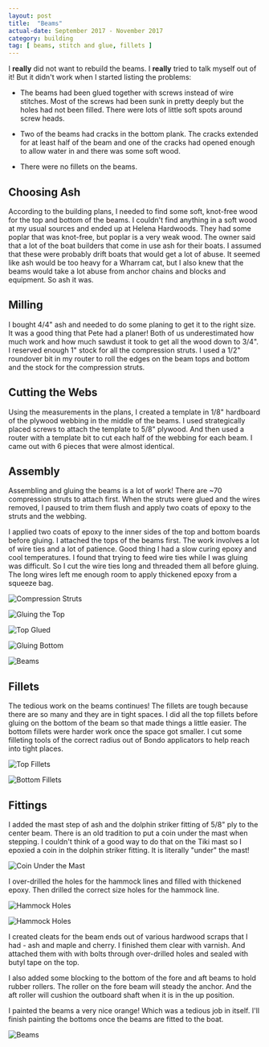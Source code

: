 ```yaml
---
layout: post
title:  "Beams"
actual-date: September 2017 - November 2017
category: building
tag: [ beams, stitch and glue, fillets ]
---
```


I **really** did not want to rebuild the beams. I **really** tried to talk myself out of it! But it didn't work when I started listing the problems:

* The beams had been glued together with screws instead of wire stitches. Most of the screws had been sunk in pretty deeply but the holes had not been filled. There were lots of little soft spots around screw heads.

* Two of the beams had cracks in the bottom plank. The cracks extended for at least half of the beam and one of the cracks had opened enough to allow water in and there was some soft wood.

* There were no fillets on the beams.

## Choosing Ash

According to the building plans, I needed to find some soft, knot-free wood for the top and bottom of the beams. I couldn't find anything in a soft wood at my usual sources and ended up at Helena Hardwoods. They had some poplar that was knot-free, but poplar is a very weak wood. The owner said that a lot of the boat builders that come in use ash for their boats. I assumed that these were probably drift boats that would get a lot of abuse. It seemed like ash would be too heavy for a Wharram cat, but I also knew that the beams would take a lot abuse from anchor chains and blocks and equipment. So ash it was.

## Milling

I bought 4/4" ash and needed to do some planing to get it to the right size. It was a good thing that Pete had a planer! Both of us underestimated how much work and how much sawdust it took to get all the wood down to 3/4". I reserved enough 1" stock for all the compression struts. I used a 1/2" roundover bit in my router to roll the edges on the beam tops and bottom and the stock for the compression struts.

## Cutting the Webs

Using the measurements in the plans, I created a template in 1/8" hardboard of the plywood webbing in the middle of the beams. I used strategically placed screws to attach the template to 5/8" plywood. And then used a router with a template bit to cut each half of the webbing for each beam. I came out with 6 pieces that were almost identical.

## Assembly

Assembling and gluing the beams is a lot of work! There are ~70 compression struts to attach first. When the struts were glued and the wires removed, I paused to trim them flush and apply two coats of epoxy to the struts and the webbing.

I applied two coats of epoxy to the inner sides of the top and bottom boards before gluing. I attached the tops of the beams first. The work involves a lot of wire ties and a lot of patience. Good thing I had a slow curing epoxy and cool temperatures. I found that trying to feed wire ties while I was gluing was difficult. So I cut the wire ties long and threaded them all before gluing. The long wires left me enough room to apply thickened epoxy from a squeeze bag.

![Compression Struts](/assets/images/struts.jpg)

![Gluing the Top](/assets/images/gluingtop.jpg)

![Top Glued](/assets/images/topglued.jpg)

![Gluing Bottom](/assets/images/gluingbottom.jpg)

![Beams](/assets/images/beams1.jpg)

## Fillets

The tedious work on the beams continues! The fillets are tough because there are so many and they are in tight spaces. I did all the top fillets before gluing on the bottom of the beam so that made things a little easier. The bottom fillets were harder work once the space got smaller. I cut some filleting tools of the correct radius out of Bondo applicators to help reach into tight places.

![Top Fillets](/assets/images/topfillets.jpg)

![Bottom Fillets](/assets/images/bottomfillets.jpg)

## Fittings

I added the mast step of ash and the dolphin striker fitting of 5/8" ply to the center beam. There is an old tradition to put a coin under the mast when stepping. I couldn't think of a good way to do that on the Tiki mast so I epoxied a coin in the dolphin striker fitting. It is literally "under" the mast!

![Coin Under the Mast](/assets/images/mastcoin.jpg)

I over-drilled the holes for the hammock lines and filled with thickened epoxy. Then drilled the correct size holes for the hammock line.

![Hammock Holes](/assets/images/hammockholes1.jpg)

![Hammock Holes](/assets/images/hammockholes2.jpg)

I created cleats for the beam ends out of various hardwood scraps that I had - ash and maple and cherry. I finished them clear with varnish. And attached them with with bolts through over-drilled holes and sealed with butyl tape on the top.

I also added some blocking to the bottom of the fore and aft beams to hold rubber rollers. The roller on the fore beam will steady the anchor. And the aft roller will cushion the outboard shaft when it is in the up position.

I painted the beams a very nice orange! Which was a tedious job in itself. I'll finish painting the bottoms once the beams are fitted to the boat.

![Beams](/assets/images/beams2.jpg)
